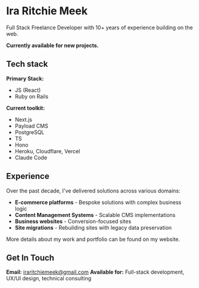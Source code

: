 # Ira Ritchie Meek
Full Stack Freelance Developer with 10+ years of experience building on the web.

**Currently available for new projects.**

## Tech stack
**Primary Stack:**
- JS (React)
- Ruby on Rails

**Current toolkit:**
- Next.js
- Payload CMS
- PostgreSQL
- TS
- Hono
- Heroku, Cloudflare, Vercel
- Claude Code

## Experience
Over the past decade, I've delivered solutions across various domains:
- **E-commerce platforms** - Bespoke solutions with complex business logic
- **Content Management Systems** - Scalable CMS implementations
- **Business websites** - Conversion-focused sites
- **Site migrations** - Rebuilding sites with legacy data preservation

More details about my work and portfolio can be found on my website.

## Get In Touch
**Email:** iraritchiemeek@gmail.com
**Available for:** Full-stack development, UX/UI design, technical consulting
